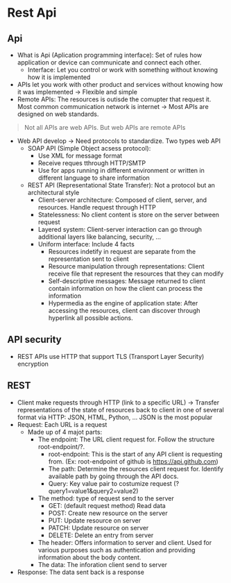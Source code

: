 # Rest Api
## Api
- What is  Api (Aplication programming interface): Set of rules how application or device can communicate and connect each other.
  - Interface: Let you control or work with something without knowing how it is implemented 
- APIs let you work with other product and services without knowing how it was implemented -> Flexible and simple
- Remote APIs: The resources is outisde the comupter that request it. Most common communication network is internet -> Most APIs are designed on web standards. 
> Not all APIs are web APIs. But web APIs are remote APIs 
- Web API develop -> Need protocols to standardize. Two types web API
  - SOAP API (Simple Object acsess protocol):
    - Use XML for message format
    - Receive reques tthrough HTTP/SMTP
    - Use for apps running in different environment or written in different language to share information
  - REST API (Representational State Transfer): Not a protocol but an architectural style
    - Client-server architecture: Composed of client, server, and resources. Handle request through HTTP
    - Statelessness: No client content is store on the server between request
    - Layered system: Client-server interaction can go through additional layers like balancing, security, ...
    - Uniform interface: Include 4 facts
      - Resources indetify in request are separate from the representation sent to client
      - Resource manipulation through representations: Client receive file that represent the resources that they can modify
      - Self-descriptive messages: Message returned to client contain information on how the client can process the information
      - Hypermedia as the engine of application state: After accessing the resources, client can discover through hyperlink all possible actions.
## API security
- REST APIs use HTTP that support TLS (Transport Layer Security) encryption

## REST
- Client make requests through HTTP (link to a specific URL) -> Transfer representations of the state of resources back to client in one of several format via HTTP: JSON, HTML, Python, ... JSON is the most popular
- Request: Each URL is a request
  - Made up of 4 majot parts:
    - The endpoint: The URL client request for. Follow the structure root-endpoint/?. 
      - root-endpoint: This is the start of any API client is requesting from. (Ex: root-endpoint of github is https://api.github.com)
      - The path: Determine the resources client request for. Identify available path by going through the API docs.
      - Query: Key value pair to costumize request (?query1=value1&query2=value2)
    - The method: type of request send to the server
      - GET: (default request method) Read data
      - POST: Create new resource on the server
      - PUT: Update resource on server
      - PATCH: Update resource on server
      - DELETE: Delete an entry from server
    - The header: Offers information to server and client. Used for various purposes such as authentication and providing information about the body content.
    - The data: The inforation client send to server
- Response: The data sent back is a response
